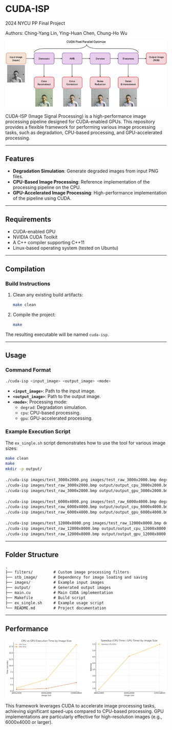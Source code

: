 # CUDA-ISP

2024 NYCU PP Final Project

Authors: Ching-Yang Lin, Ying-Huan Chen, Chung-Ho Wu

![Pipeline](assets/cuda_isp_pipeline.png)

CUDA-ISP (Image Signal Processing) is a high-performance image processing pipeline designed for CUDA-enabled GPUs. This repository provides a flexible framework for performing various image processing tasks, such as degradation, CPU-based processing, and GPU-accelerated processing.

---

## Features

- **Degradation Simulation**: Generate degraded images from input PNG files.
- **CPU-Based Image Processing**: Reference implementation of the processing pipeline on the CPU.
- **GPU-Accelerated Image Processing**: High-performance implementation of the pipeline using CUDA.

---

## Requirements

- CUDA-enabled GPU
- NVIDIA CUDA Toolkit
- A C++ compiler supporting C++11
- Linux-based operating system (tested on Ubuntu)

---

## Compilation

### Build Instructions

1. Clean any existing build artifacts:
   ```bash
   make clean
   ```
2. Compile the project:
   ```bash
   make
   ```

The resulting executable will be named `cuda-isp`.

---

## Usage

### Command Format

```bash
./cuda-isp <input_image> <output_image> <mode>
```

- **`<input_image>`**: Path to the input image.
- **`<output_image>`**: Path to the output image.
- **`<mode>`**: Processing mode:
  - `degrad`: Degradation simulation.
  - `cpu`: CPU-based processing.
  - `gpu`: GPU-accelerated processing.

### Example Execution Script

The `ex_single.sh` script demonstrates how to use the tool for various image sizes:

```bash
make clean
make
mkdir -p output/

./cuda-isp images/test_3000x2000.png images/test_raw_3000x2000.bmp degrad
./cuda-isp images/test_raw_3000x2000.bmp output/output_cpu_3000x2000.bmp cpu
./cuda-isp images/test_raw_3000x2000.bmp output/output_gpu_3000x2000.bmp gpu

./cuda-isp images/test_6000x4000.png images/test_raw_6000x4000.bmp degrad
./cuda-isp images/test_raw_6000x4000.bmp output/output_cpu_6000x4000.bmp cpu
./cuda-isp images/test_raw_6000x4000.bmp output/output_gpu_6000x4000.bmp gpu

./cuda-isp images/test_12000x8000.png images/test_raw_12000x8000.bmp degrad
./cuda-isp images/test_raw_12000x8000.bmp output/output_cpu_12000x8000.bmp cpu
./cuda-isp images/test_raw_12000x8000.bmp output/output_gpu_12000x8000.bmp gpu
```

---

## Folder Structure

```
.
├── filters/         # Custom image processing filters
├── stb_image/       # Dependency for image loading and saving
├── images/          # Example input images
├── output/          # Generated output images
├── main.cu          # Main CUDA implementation
├── Makefile         # Build script
├── ex_single.sh     # Example usage script
└── README.md        # Project documentation
```

---

## Performance

![Result](assets/image_size_result.png)


This framework leverages CUDA to accelerate image processing tasks, achieving significant speed-ups compared to CPU-based processing. GPU implementations are particularly effective for high-resolution images (e.g., 6000x4000 or larger).
